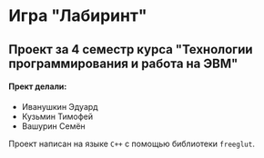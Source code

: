 # Игра "Лабиринт"
## Проект за 4 семестр курса "Технологии программирования и работа на ЭВМ"
#### Прект делали:
* Иванушкин Эдуард
* Кузьмин Тимофей
* Вашурин Семён

Проект написан на языке `C++` с помощью библиотеки `freeglut`.
